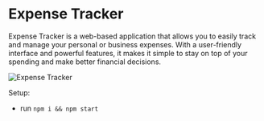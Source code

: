 # Expense Tracker

Expense Tracker is a web-based application that allows you to easily track and manage your personal or business expenses. With a user-friendly interface and powerful features, it makes it simple to stay on top of your spending and make better financial decisions.

![Expense Tracker](https://i.ibb.co/VJjj3Kp/Screenshot-2020-12-18-205600.png)

Setup:
- run ```npm i && npm start```
